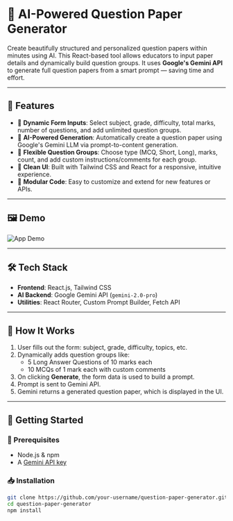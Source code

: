 # 📄 AI-Powered Question Paper Generator

Create beautifully structured and personalized question papers within minutes using AI. This React-based tool allows educators to input paper details and dynamically build question groups. It uses **Google's Gemini API** to generate full question papers from a smart prompt — saving time and effort.

---

## 🚀 Features

- 🎯 **Dynamic Form Inputs**: Select subject, grade, difficulty, total marks, number of questions, and add unlimited question groups.
- 🧠 **AI-Powered Generation**: Automatically create a question paper using Google's Gemini LLM via prompt-to-content generation.
- 🧱 **Flexible Question Groups**: Choose type (MCQ, Short, Long), marks, count, and add custom instructions/comments for each group.
- 🎨 **Clean UI**: Built with Tailwind CSS and React for a responsive, intuitive experience.
- 🧰 **Modular Code**: Easy to customize and extend for new features or APIs.

---

## 🖼️ Demo

![App Demo](./demo.gif) <!-- You can add your GIF or screenshot here -->

---

## 🛠️ Tech Stack

- **Frontend**: React.js, Tailwind CSS
- **AI Backend**: Google Gemini API (`gemini-2.0-pro`)
- **Utilities**: React Router, Custom Prompt Builder, Fetch API
---

## 📄 How It Works

1. User fills out the form: subject, grade, difficulty, topics, etc.
2. Dynamically adds question groups like:
   - 5 Long Answer Questions of 10 marks each
   - 10 MCQs of 1 mark each with custom comments
3. On clicking **Generate**, the form data is used to build a prompt.
4. Prompt is sent to Gemini API.
5. Gemini returns a generated question paper, which is displayed in the UI.

---

## 🧪 Getting Started

### 🔧 Prerequisites

- Node.js & npm
- A [Gemini API key](https://makersuite.google.com/app)

### 📥 Installation

```bash
git clone https://github.com/your-username/question-paper-generator.git
cd question-paper-generator
npm install
